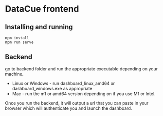 # DataCue frontend

## Installing and running

```
npm install
npm run serve
```

## Backend

go to backend folder and run the appropriate executable depending on your machine.

- Linux or Windows - run dashboard_linux_amd64 or dashboard_windows.exe as appropriate
- Mac - run the m1 or amd64 version depending on if you use M1 or Intel.

Once you run the backend, it will output a url that you can paste in your browser which will authenticate you and launch the dashboard.